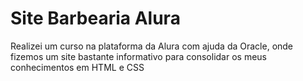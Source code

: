 # Site Barbearia Alura
Realizei um curso na plataforma da Alura com ajuda da Oracle, onde fizemos um site bastante informativo para consolidar os meus conhecimentos em HTML e CSS
